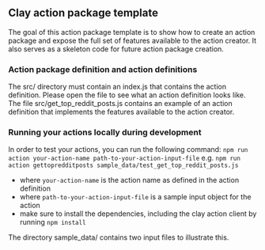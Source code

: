 ## Clay action package template

The goal of this action package template is to show how to create an action package and expose the full set of features available to the action creator. It also serves as a skeleton code for future action package creation.

### Action package definition and action definitions

The src/ directory must contain an index.js that contains the action definition. Please open the file to see what an action definition looks like.
The file src/get_top_reddit_posts.js contains an example of an action definition that implements the features available to the action creator.

### Running your actions locally during development

In order to test your actions, you can run the following command:
`npm run action your-action-name path-to-your-action-input-file`
e.g. `npm run action gettopredditposts sample_data/test_get_top_reddit_posts.js`
- where `your-action-name` is the action name as defined in the action definition
- where `path-to-your-action-input-file` is a sample input object for the action
- make sure to install the dependencies, including the clay action client by running `npm install`

The directory sample_data/ contains two input files to illustrate this.
